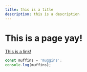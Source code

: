 ```yaml
---
title: this is a title
description: this is a description
---
```


# This is a page yay!

[This is a link!](/)

```javascript
const muffins = 'muggins';
console.log(muffins);
```
